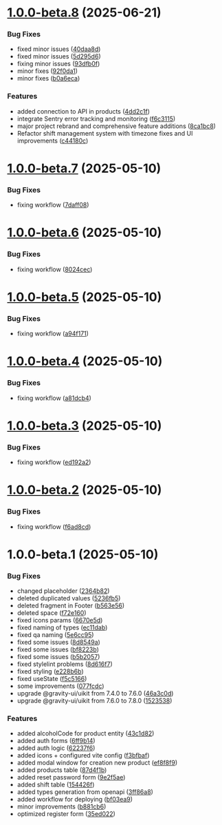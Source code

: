 # [1.0.0-beta.8](https://github.com/thevladbog/cider-code-frontend/compare/v1.0.0-beta.7...v1.0.0-beta.8) (2025-06-21)


### Bug Fixes

* fixed minor issues ([40daa8d](https://github.com/thevladbog/cider-code-frontend/commit/40daa8d568043fecc5ca6853a147b3c883ccaefa))
* fixed minor issues ([5d295d6](https://github.com/thevladbog/cider-code-frontend/commit/5d295d656bd207bd8d95695b2ddb223c75161213))
* fixing minor issues ([93dfb0f](https://github.com/thevladbog/cider-code-frontend/commit/93dfb0f774962f904a9928a6e1944ab0f709d2f2))
* minor fixes ([92f0da1](https://github.com/thevladbog/cider-code-frontend/commit/92f0da1211fd90884324a1b27e10e54b6c3410a6))
* minor fixes ([b0a6eca](https://github.com/thevladbog/cider-code-frontend/commit/b0a6eca30ce587ef81f9bbbdf9bf184b829e0a93))


### Features

* added connection to API in products ([4dd2c1f](https://github.com/thevladbog/cider-code-frontend/commit/4dd2c1f95a9c340987a69ed8fbfa80f29384b061))
* integrate Sentry error tracking and monitoring ([f6c3115](https://github.com/thevladbog/cider-code-frontend/commit/f6c3115785b5e9a5ce1b60709b39c55398a88c80))
* major project rebrand and comprehensive feature additions ([8ca1bc8](https://github.com/thevladbog/cider-code-frontend/commit/8ca1bc85b26cb8ab5d481a15921fd5321904484e))
* Refactor shift management system with timezone fixes and UI improvements ([c44180c](https://github.com/thevladbog/cider-code-frontend/commit/c44180c6cbec3db5f4b6bae0ff15c0cc1a790204))

# [1.0.0-beta.7](https://github.com/thevladbog/cider-code-frontend/compare/v1.0.0-beta.6...v1.0.0-beta.7) (2025-05-10)


### Bug Fixes

* fixing workflow ([7daff08](https://github.com/thevladbog/cider-code-frontend/commit/7daff08d282dc3649d53baed82c53a18195f2e89))

# [1.0.0-beta.6](https://github.com/thevladbog/cider-code-frontend/compare/v1.0.0-beta.5...v1.0.0-beta.6) (2025-05-10)


### Bug Fixes

* fixing workflow ([8024cec](https://github.com/thevladbog/cider-code-frontend/commit/8024cec50e1c5c10a42849ff6396f85dde14e612))

# [1.0.0-beta.5](https://github.com/thevladbog/cider-code-frontend/compare/v1.0.0-beta.4...v1.0.0-beta.5) (2025-05-10)


### Bug Fixes

* fixing workflow ([a94f171](https://github.com/thevladbog/cider-code-frontend/commit/a94f17115fc9e5bb294ef2ad519f9fc1180bfb34))

# [1.0.0-beta.4](https://github.com/thevladbog/cider-code-frontend/compare/v1.0.0-beta.3...v1.0.0-beta.4) (2025-05-10)


### Bug Fixes

* fixing workflow ([a81dcb4](https://github.com/thevladbog/cider-code-frontend/commit/a81dcb4bbaa1fc910463eb36a7e9804be4d49452))

# [1.0.0-beta.3](https://github.com/thevladbog/cider-code-frontend/compare/v1.0.0-beta.2...v1.0.0-beta.3) (2025-05-10)


### Bug Fixes

* fixing workflow ([ed192a2](https://github.com/thevladbog/cider-code-frontend/commit/ed192a2ee3b85e3a1b36c610966eafb790eac37c))

# [1.0.0-beta.2](https://github.com/thevladbog/cider-code-frontend/compare/v1.0.0-beta.1...v1.0.0-beta.2) (2025-05-10)


### Bug Fixes

* fixing workflow ([f6ad8cd](https://github.com/thevladbog/cider-code-frontend/commit/f6ad8cd2d322ac3d13fcd24278db5e068278504c))

# 1.0.0-beta.1 (2025-05-10)


### Bug Fixes

* changed placeholder ([2364b82](https://github.com/thevladbog/cider-code-frontend/commit/2364b82e6c426f51dccd5a711e191ed333f2bea2))
* deleted duplicated values ([5236fb5](https://github.com/thevladbog/cider-code-frontend/commit/5236fb51322d33f5dfe3f4ad2ab175d93ceeb334))
* deleted fragment in Footer ([b563e56](https://github.com/thevladbog/cider-code-frontend/commit/b563e56cd3508cf054ec92f8bc6d95be154b5781))
* deleted space ([f72e160](https://github.com/thevladbog/cider-code-frontend/commit/f72e1604e7c4709a5ed98f8923e20a256a9a185f))
* fixed icons params ([6670e5d](https://github.com/thevladbog/cider-code-frontend/commit/6670e5d873a3e82f0dbeca518a22a0856e4eea30))
* fixed naming of types ([ec11dab](https://github.com/thevladbog/cider-code-frontend/commit/ec11dab3e80289f5403f52726bd404360b356b85))
* fixed qa naming ([5e6cc95](https://github.com/thevladbog/cider-code-frontend/commit/5e6cc957e464a899764f720a2eb0e6ff49cede32))
* fixed some issues ([8d8549a](https://github.com/thevladbog/cider-code-frontend/commit/8d8549aea9f44013c078cf839524dcafaac6d0e2))
* fixed some issues ([bf8223b](https://github.com/thevladbog/cider-code-frontend/commit/bf8223b3e9e8ff0bd0b2e09e3d27c9d062ea4c60))
* fixed some issues ([b5b2057](https://github.com/thevladbog/cider-code-frontend/commit/b5b20571ec3a0a1412b0930e6cb9cd4e8355dc41))
* fixed stylelint problems ([8d616f7](https://github.com/thevladbog/cider-code-frontend/commit/8d616f748fff7281f5760bc2865caa68c2f44396))
* fixed styling ([e228b6b](https://github.com/thevladbog/cider-code-frontend/commit/e228b6be35cd259642f0bf721e0ed96e1427ca8e))
* fixed useState ([f5c5166](https://github.com/thevladbog/cider-code-frontend/commit/f5c5166bac605f896d1d2f4768bd7b115ce06b2c))
* some improvements ([077fcdc](https://github.com/thevladbog/cider-code-frontend/commit/077fcdc72d2dba6d89502479f53fd4a19ecb5680))
* upgrade @gravity-ui/uikit from 7.4.0 to 7.6.0 ([46a3c0d](https://github.com/thevladbog/cider-code-frontend/commit/46a3c0d1bd2307b8b0838eb3da75500a4c4592fe))
* upgrade @gravity-ui/uikit from 7.6.0 to 7.8.0 ([1523538](https://github.com/thevladbog/cider-code-frontend/commit/1523538c2b2553c08d7396e376e3eb75449c728d))


### Features

* added alcoholCode for product entity ([43c1d82](https://github.com/thevladbog/cider-code-frontend/commit/43c1d826fbf3b612f0b816e41ed74b34d693d18f))
* added auth forms ([6ff9b14](https://github.com/thevladbog/cider-code-frontend/commit/6ff9b147b5e3f29198d602c70136039f269106ab))
* added auth logic ([62237f6](https://github.com/thevladbog/cider-code-frontend/commit/62237f60e9452e942da9779d06c6ef15c2bf44f7))
* added icons + configured vite config ([f3bfbaf](https://github.com/thevladbog/cider-code-frontend/commit/f3bfbaff129f9ca78f414f7b0181f3b2af8ac67e))
* added modal window for creation new product ([ef8f8f9](https://github.com/thevladbog/cider-code-frontend/commit/ef8f8f970217be0e79974732d8cb86ea05a70e21))
* added products table ([87d4f1b](https://github.com/thevladbog/cider-code-frontend/commit/87d4f1be4cf4e04292705ad2331f9ae5c25d8e8e))
* added reset password form ([9e2f5ae](https://github.com/thevladbog/cider-code-frontend/commit/9e2f5ae43b6e5cf8b6cf703ee36f480c3f2f1533))
* added shift table ([154426f](https://github.com/thevladbog/cider-code-frontend/commit/154426f63558073fa8d5ee6c5fa0caeda36ad8ec))
* added types generation from openapi ([3ff86a8](https://github.com/thevladbog/cider-code-frontend/commit/3ff86a86397c63b2c6c5ec88b46a19ab264e0c69))
* added workflow for deploying ([bf03ea9](https://github.com/thevladbog/cider-code-frontend/commit/bf03ea99f4e74909af4918aea0a7811f88519668))
* minor improvements ([b881cb6](https://github.com/thevladbog/cider-code-frontend/commit/b881cb61fa6cb69eba6c98fca8b0484b6098f9e9))
* optimized register form ([35ed022](https://github.com/thevladbog/cider-code-frontend/commit/35ed022aed7e217974626cd5076069c24eac0c55))
